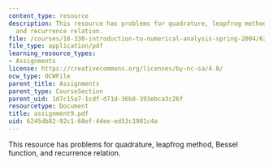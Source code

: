 ```yaml
---
content_type: resource
description: This resource has problems for quadrature, leapfrog method, Bessel function,
  and recurrence relation.
file: /courses/18-330-introduction-to-numerical-analysis-spring-2004/6245db8292c168ef4deeed53c1981c4a_assignment9.pdf
file_type: application/pdf
learning_resource_types:
- Assignments
license: https://creativecommons.org/licenses/by-nc-sa/4.0/
ocw_type: OCWFile
parent_title: Assignments
parent_type: CourseSection
parent_uid: 1d7c15a7-1cdf-d71d-36b8-393ebca3c26f
resourcetype: Document
title: assignment9.pdf
uid: 6245db82-92c1-68ef-4dee-ed53c1981c4a
---
```

This resource has problems for quadrature, leapfrog method, Bessel function, and recurrence relation.